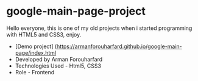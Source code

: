 # google-main-page-project
Hello everyone, this is one of my old projects when i started programming with HTML5 and CSS3, enjoy.
- [Demo project] (https://armanforouharfard.github.io/google-main-page/index.html
- Developed by Arman Forouharfard
- Technologies Used - Html5, CSS3
- Role - Frontend
